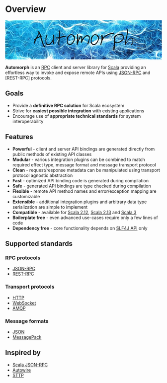 # Overview

![automorph](../images/banner.jpg)

**Automorph** is an [RPC](https://en.wikipedia.org/wiki/Remote_procedure_call) client and server library for [Scala](https://www.scala-lang.org/) providing an effortless
way to invoke and expose remote APIs using [JSON-RPC](https://www.jsonrpc.org/specification) and [REST-RPC] protocols.

## Goals

* Provide a **definitive RPC solution** for Scala ecosystem
* Strive for **easiest possible integration** with existing applications
* Encourage use of **appropriate technical standards** for system interoperability

## Features

* **Powerful** - client and server API bindings are generated directly from public methods of existing API classes
* **Modular** - various integration plugins can be combined to match required effect type, message format and message transport protocol
* **Clean** - request/response metadata can be manipulated using transport protocol agnostic abstraction
* **Fast** - optimized API binding code is generated during compilation
* **Safe** - generated API bindings are type checked during compilation
* **Flexible** - remote API method names and error/exception mapping are customizable
* **Extensible** - additional integration plugins and arbitrary data type serialization are simple to implement
* **Compatible** - available for [Scala 2.12](https://www.scala-lang.org/news/2.12.0/), [Scala 2.13](https://www.scala-lang.org/news/2.13.0)
  and [Scala 3](https://dotty.epfl.ch/)
* **Boilerplate free** - even advanced use-cases require only a few lines of code
* **Dependency free** - core functionality depends on [SLF4J API](http://www.slf4j.org/) only

## Supported standards

### RPC protocols

* [JSON-RPC](https://www.jsonrpc.org/specification)
* [REST-RPC](https://en.wikipedia.org/wiki/Representational_state_transfer)

### Transport protocols

* [HTTP](https://en.wikipedia.org/wiki/Hypertext_Transfer_Protocol)
* [WebSocket](https://en.wikipedia.org/wiki/WebSocket)
* [AMQP](https://en.wikipedia.org/wiki/Advanced_Message_Queuing_Protocol)

### Message formats

* [JSON](https://www.json.org/)
* [MessagePack](https://msgpack.org/)

## Inspired by

* [Scala JSON-RPC](https://github.com/shogowada/scala-json-rpc)
* [Autowire](https://github.com/lihaoyi/autowire)
* [STTP](https://github.com/softwaremill/sttp)
